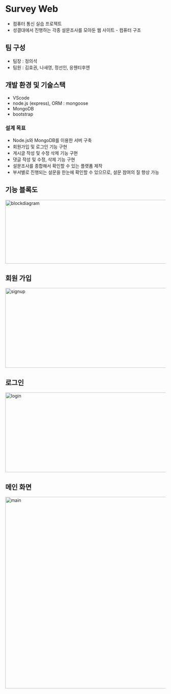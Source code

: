 # Survey Web
- 컴퓨터 통신 실습 프로젝트 
- 성결대에서 진행하는 각종 설문조사를 모아둔 웹 사이트 - 컴퓨터 구조

## 팀 구성
- 팀장 : 정의석
- 팀원 : 김효권, 나새영, 정선인, 응웬티후엔

 ## 개발 환경 및 기술스택
- VScode
- node.js (express), ORM : mongoose
- MongoDB
- bootstrap

### 설계 목표
- Node.js와 MongoDB를 이용한 서버 구축
- 회원가입 및 로그인 기능 구현
- 게시글 작성 및 수정 삭제 기능 구현
- 댓글 작성 및 수정, 삭제 기능 구현
- 설문조사를 종합해서 확인할 수 있는 플랫폼 제작
- 부서별로 진행되는 설문을 한눈에 확인할 수 있으므로, 설문 참여의 질 향상 가능

## 기능 블록도
<img src="https://github.com/gyrnjs12/survey_web/blob/master/images/blockdiagram.png" alt="blockdiagram" width="850px" height="200px"/>

## 회원 가입
<img src="https://github.com/gyrnjs12/survey_web/blob/master/images/signup.png" alt="signup" width="800px" height="250px"/>

## 로그인
<img src="https://github.com/gyrnjs12/survey_web/blob/master/images/login.png" alt="login" width="800px" height="250px"/>

## 메인 화면
<img src="https://github.com/gyrnjs12/survey_web/blob/master/images/main.png" alt="main" width="800px" height="600px"/>
